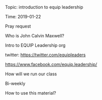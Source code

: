 Topic: introduction to equip leadership

Time: 2019-01-22


Pray request



Who is John Calvin Maxwell?


Intro to EQUIP Leadership org

twitter: https://twitter.com/equipleaders

https://www.facebook.com/equip.leadership/



How will we run our class

Bi-weekly


How to use this material?






